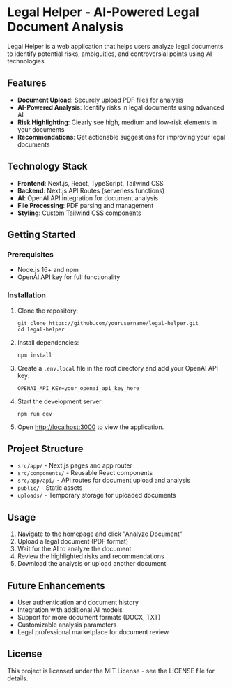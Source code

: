 # Legal Helper - AI-Powered Legal Document Analysis

Legal Helper is a web application that helps users analyze legal documents to identify potential risks, ambiguities, and controversial points using AI technologies.

## Features

- **Document Upload**: Securely upload PDF files for analysis
- **AI-Powered Analysis**: Identify risks in legal documents using advanced AI
- **Risk Highlighting**: Clearly see high, medium and low-risk elements in your documents
- **Recommendations**: Get actionable suggestions for improving your legal documents

## Technology Stack

- **Frontend**: Next.js, React, TypeScript, Tailwind CSS
- **Backend**: Next.js API Routes (serverless functions)
- **AI**: OpenAI API integration for document analysis
- **File Processing**: PDF parsing and management
- **Styling**: Custom Tailwind CSS components

## Getting Started

### Prerequisites

- Node.js 16+ and npm
- OpenAI API key for full functionality

### Installation

1. Clone the repository:
   ```
   git clone https://github.com/yourusername/legal-helper.git
   cd legal-helper
   ```

2. Install dependencies:
   ```
   npm install
   ```

3. Create a `.env.local` file in the root directory and add your OpenAI API key:
   ```
   OPENAI_API_KEY=your_openai_api_key_here
   ```

4. Start the development server:
   ```
   npm run dev
   ```

5. Open [http://localhost:3000](http://localhost:3000) to view the application.

## Project Structure

- `src/app/` - Next.js pages and app router
- `src/components/` - Reusable React components
- `src/app/api/` - API routes for document upload and analysis
- `public/` - Static assets
- `uploads/` - Temporary storage for uploaded documents

## Usage

1. Navigate to the homepage and click "Analyze Document"
2. Upload a legal document (PDF format)
3. Wait for the AI to analyze the document
4. Review the highlighted risks and recommendations
5. Download the analysis or upload another document

## Future Enhancements

- User authentication and document history
- Integration with additional AI models
- Support for more document formats (DOCX, TXT)
- Customizable analysis parameters
- Legal professional marketplace for document review

## License

This project is licensed under the MIT License - see the LICENSE file for details. 